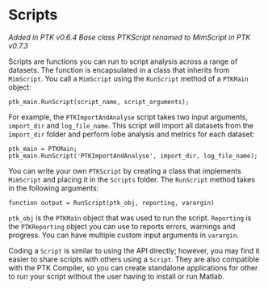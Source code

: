 # Scripts

_Added in PTK v0.6.4_
_Base class PTKScript renamed to MimScript in PTK v0.7.3_

Scripts are functions you can run to script analysis across a range of datasets. The function is encapsulated in a class that inherits from `MimScript`. You call a `MimScript` using the `RunScript` method of a `PTKMain` object:

    ptk_main.RunScript(script_name, script_arguments);

For example, the `PTKImportAndAnalyse` script takes two input arguments, `import_dir` and `log_file_name`. This script will import all datasets from the  `import_dir` folder and perform lobe analysis and metrics for each dataset:

    ptk_main = PTKMain;
    ptk_main.RunScript('PTKImportAndAnalyse', import_dir, log_file_name);

You can write your own `PTKScript` by creating a class that implements `MimScript` and placing it in the `Scripts` folder. The `RunScript` method takes in the following arguments:

    function output = RunScript(ptk_obj, reporting, varargin)

`ptk_obj` is the `PTKMain` object that was used to run the script. `Reporting` is the `PTKReporting` object you can use to reports errors, warnings and progress. You can have multiple custom input arguments in `varargin`.

Coding a `Script` is similar to using the API directly; however, you may find it easier to share scripts with others using a `Script`. They are also compatible with the PTK Compiler, so you can create standalone applications for other to run your script without the user having to install or run Matlab.
